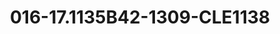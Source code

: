 ---
title: 016-17.1135B42-1309-CLE1138
image: 016-17.1135B42-1309-CLE1138.png
brand: classic-collection
layout: vestito
---